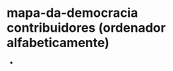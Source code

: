 mapa-da-democracia contribuidores (ordenador alfabeticamente)
====================================================
* 
